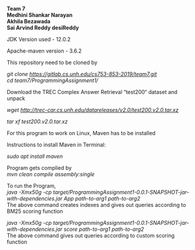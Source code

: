 ****Team 7****  
**Medhini Shankar Narayan  
Akhila Bezawada  
Sai Arvind Reddy desiReddy**  


JDK Version used - 12.0.2

Apache-maven version - 3.6.2

This repository need to be cloned by 

*git clone https://gitlab.cs.unh.edu/cs753-853-2019/team7.git  
cd team7/ProgrammingAssignment1/*



Download the TREC Complex Answer Retrieval “test200“ dataset and unpack

*wget http://trec-car.cs.unh.edu/datareleases/v2.0/test200.v2.0.tar.xz*

*tar xf test200.v2.0.tar.xz*


For this program to work on Linux, Maven has to be installed

Instructions to install Maven in Terminal:

*sudo apt install maven*


Program gets complied by  
*mvn clean compile assembly:single*

To run the Program,  
*java -Xmx50g -cp target/ProgrammingAssignment1-0.0.1-SNAPSHOT-jar-with-dependencies.jar App path-to-arg1 path-to-arg2*  
The above command creates indexes and gives out queries according to BM25 scoring function    

*java -Xmx50g -cp target/ProgrammingAssignment1-0.0.1-SNAPSHOT-jar-with-dependencies.jar score path-to-arg1 path-to-arg2*                                                
The above command gives out queries according to custom scoring function










